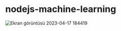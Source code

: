 # nodejs-machine-learning
![Ekran görüntüsü 2023-04-17 184419](https://user-images.githubusercontent.com/62982765/232540066-6debc50f-78a8-4626-af68-7b0a1dfbc4eb.png)

